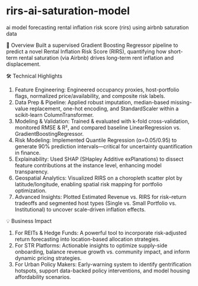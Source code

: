 # rirs-ai-saturation-model
ai model forecasting rental inflation risk score (rirs) using airbnb saturation data

🚀 Overview
Built a supervised Gradient Boosting Regressor pipeline to predict a novel Rental Inflation Risk Score (RIRS), quantifying how short-term rental saturation (via Airbnb) drives long-term rent inflation and displacement.

🛠️ Technical Highlights

1. Feature Engineering: Engineered occupancy proxies, host-portfolio flags, normalized price/availability, and composite risk labels.
2. Data Prep & Pipeline: Applied robust imputation, median-based missing-value replacement, one-hot encoding, and StandardScaler within a scikit-learn ColumnTransformer.
3. Modeling & Validation: Trained & evaluated with k-fold cross-validation, monitored RMSE & R², and compared baseline LinearRegression vs. GradientBoostingRegressor.
4. Risk Modeling: Implemented Quantile Regression (α=0.05/0.95) to generate 90% prediction intervals—critical for uncertainty quantification in finance.
5. Explainability: Used SHAP (SHapley Additive exPlanations) to dissect feature contributions at the instance level, enhancing model transparency.
6. Geospatial Analytics: Visualized RIRS on a choropleth scatter plot by latitude/longitude, enabling spatial risk mapping for portfolio optimization.
7. Advanced Insights: Plotted Estimated Revenue vs. RIRS for risk–return tradeoffs and segmented host types (Single vs. Small Portfolio vs. Institutional) to uncover scale-driven inflation effects.

💡 Business Impact

1. For REITs & Hedge Funds: A powerful tool to incorporate risk-adjusted return forecasting into location-based allocation strategies.
2. For STR Platforms: Actionable insights to optimize supply-side onboarding, balance revenue growth vs. community impact, and inform dynamic pricing strategies.
3. For Urban Policy Makers: Early-warning system to identify gentrification hotspots, support data-backed policy interventions, and model housing affordability scenarios.
